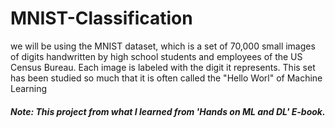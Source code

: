 # MNIST-Classification

we will be using the MNIST dataset, which is a set of 70,000 small images of digits handwritten by high school students and employees of the US Census Bureau. Each image is labeled with the digit it represents. This set has been studied so much that it is often called the "Hello Worl" of Machine Learning

##### Note: This project from what I learned from 'Hands on ML and DL' E-book.

